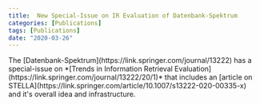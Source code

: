 ```yaml
---
title:  New Special-Issue on IR Evaluation of Datenbank-Spektrum
categories: [Publications]
tags: [Publications]
date: "2020-03-26"
---
```

<p>
The [Datenbank-Spektrum](https://link.springer.com/journal/13222) has a special-issue on *[Trends in Information Retrieval Evaluation](https://link.springer.com/journal/13222/20/1)* that includes an [article on STELLA](https://link.springer.com/article/10.1007/s13222-020-00335-x) and it's overall idea and infrastructure. 
</p>